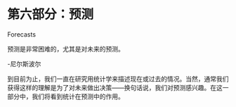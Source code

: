# 第六部分：预测

<!-- ch 17~21 -->

Forecasts

预测是非常困难的，尤其是对未来的预测。

-尼尔斯波尔

到目前为止，我们一直在研究用统计学来描述现在或过去的情况。当然，通常我们获得这样的理解是为了对未来做出决策——换句话说，我们对预测感兴趣。在这一部分中，我们将看到统计在预测中的作用。